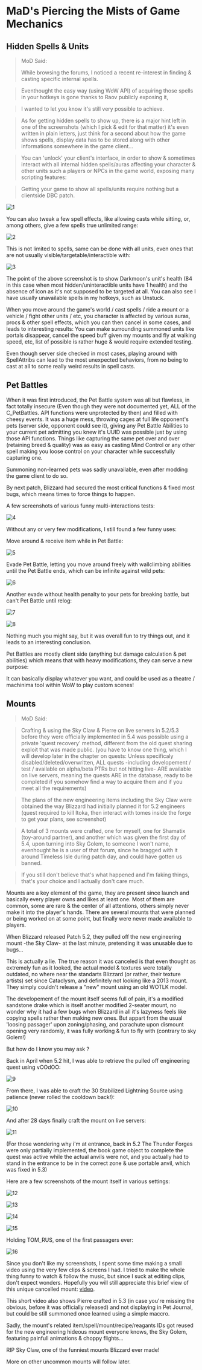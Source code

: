 # MaD's Piercing the Mists of Game Mechanics

## Hidden Spells & Units
> MoD Said:
> 
> While browsing the forums, I noticed a recent re-interest in finding & casting specific internal spells.

> Eventhought the easy way (using WoW API) of acquiring those spells in your hotkeys is gone thanks to Raov publicly exposing it,

> I wanted to let you know it's still very possible to achieve.

> As for getting hidden spells to show up, there is a major hint left in one of the screenshots (which I pick & edit for that matter) it's even written in plain letters,
just think for a second about how the game shows spells, display data has to be stored along with other informations somewhere in the game client...

> You can 'unlock' your client's interface, in order to show & sometimes interact with all internal hidden spells/auras affecting your character & other units such a players or NPCs in the game world, exposing many scripting features:

> Getting your game to show all spells/units require nothing but a clientside DBC patch.


![1](/images/1.jpg)

You can also tweak a few spell effects, like allowing casts while sitting, or, among others, give a few spells true unlimited range:

![2](/images/2.jpg)

This is not limited to spells, same can be done with all units, even ones that are not usually visible/targetable/interactible with:

![3](/images/3.jpg)

The point of the above screenshot is to show Darkmoon's unit's health (84 in this case when most hidden/uninteractible units have 1 health) and the absence of icon as it's not supposed to be targeted at all. You can also see I have usually unavailable spells in my hotkeys, such as Unstuck.

When you move around the game's world / cast spells / ride a mount or a vehicle / fight other units / etc, you character is affected by various auras, procs & other spell effects, which you can then cancel in some cases, and leads to interesting results: You can make surrounding summoned units like portals disappear, cancel the speed buff given my mounts and fly at walking speed, etc, list of possible is rather huge & would require extended testing.

Even though server side checked in most cases, playing around with SpellAttribs can lead to the most unexpected behaviors, from no being to cast at all to some really weird results in spell casts.

## Pet Battles
When it was first introduced, the Pet Battle system was all but flawless,
in fact totally insecure (Even though they were not documented yet, ALL of the C_PetBattles. API functions were unprotected by then) and filled with cheesy events.
It was a huge mess, throwing cages at full life opponent's pets (server side, opponent could see it), giving any Pet Battle Abilities to your current pet admitting you knew it's UUID was possible just by using those API functions. Things like capturing the same pet over and over (retaining breed & quality) was as easy as casting Mind Control or any other spell making you loose control on your character while successfully capturing one.

Summoning non-learned pets was sadly unavailable, even after modding the game client to do so.

By next patch, Blizzard had secured the most critical functions & fixed most bugs, which means times to force things to happen.

A few screenshots of various funny multi-interactions tests:

![4](/images/4.jpg)

Without any or very few modifications, I still found a few funny uses:

Move around & receive item while in Pet Battle:

![5](/images/5.jpg)

Evade Pet Battle, letting you move around freely with wallclimbing abilities until the Pet Battle ends, which can be infinite against wild pets:

![6](/images/6.jpg)

Another evade without health penalty to your pets for breaking battle, but can't Pet Battle until relog:

![7](/images/7.jpg)

![8](/images/8.jpg)

Nothing much you might say, but it was overall fun to try things out, and it leads to an interesting conclusion.

Pet Battles are mostly client side (anything but damage calculation & pet abilities) which means that with heavy modifications, they can serve a new purpose:

It can basically display whatever you want, and could be used as a theatre / machinima tool within WoW to play custom scenes!

## Mounts
> MoD Said:

> Crafting & using the Sky Claw & Pierre on live servers in 5.2/5.3 before they were officially implemented in 5.4 was possible using a private 'quest recovery' method, different from the old quest sharing exploit that was made public. (you have to know one thing, which I will develop later in the chapter on quests: Unless specificaly disabled/deleted/overwritten, ALL quests -including developement / test / available on alpha/beta PTRs but not hitting live- ARE available on live servers, meaning the quests ARE in the database, ready to be completed if you somehow find a way to acquire them and if you meet all the requirements)

> The plans of the new engineering items including the Sky Claw were obtained the way Blizzard had initially planned it for 5.2 engineers (quest required to kill Itoka, then interact with tomes inside the forge to get your plans, see screenshot)

> A total of 3 mounts were crafted, one for myself, one for Shamatix (toy-around partner), and another which was given the first day of 5.4, upon turning into Sky Golem, to someone I won't name, evenhought he is a user of that forum, since he bragged with it around Timeless Isle during patch day, and could have gotten us banned.

> If you still don't believe that's what happened and I'm faking things, that's your choice and I actually don't care much.

Mounts are a key element of the game, they are present since launch and basically every player owns and likes at least one. Most of them are common, some are rare & the center of all attentions, others simply never make it into the player's hands. There are several mounts that were planned or being worked on at some point, but finally were never made available to players.

When Blizzard released Patch 5.2, they pulled off the new engineering mount -the Sky Claw- at the last minute, pretending it was unusable due to bugs...

This is actually a lie. The true reason it was canceled is that even thought as extremely fun as it looked, the actual model & textures were totally outdated,
no where near the standarts Blizzard (or rather, their texture artists) set since Cataclysm, and definitely not looking like a 2013 mount. They simply couldn't release a "new" mount using an old WOTLK model.

The developement of the mount itself seems full of pain, it's a modified sandstone drake which is itself another modified 2-seater mount, no wonder why it had a few bugs when Blizzard in all it's lazyness feels like copying spells rather then making new ones. But appart from the usual 'loosing passager' upon zoning/phasing, and parachute upon dismount opening very randomly, it was fully working & fun to fly with (contrary to sky Golem!)

But how do I know you may ask ?

Back in April when 5.2 hit, I was able to retrieve the pulled off engineering quest using vOOdOO:

![9](/images/9.jpg)

From there, I was able to craft the 30 Stabilized Lightning Source using patience (never rolled the cooldown back!):

![10](/images/10.jpg)

And after 28 days finally craft the mount on live servers:

![11](/images/11.jpg)

(For those wondering why i'm at entrance, back in 5.2 The Thunder Forges were only partially implemented, the book game object to complete the quest was active while the actual anvils were not, and you actually had to stand in the entrance to be in the correct zone & use portable anvil, which was fixed in 5.3)

Here are a few screenshots of the mount itself in various settings:

![12](/images/12.jpg)

![13](/images/13.jpg)

![14](/images/14.jpg)

![15](/images/15.jpg)

Holding TOM_RUS, one of the first passagers ever:

![16](/images/16.jpg)

Since you don't like my screenshots, I spent some time making a small video using the very few clips & screens I had. I tried to make the whole thing funny to watch & follow the music, but since I suck at editing clips, don't expect wonders.
Hopefully you will still appreciate this brief view of this unique cancelled mount: [video](https://www.youtube.com/watch?v=4lPAYlE1O4Q).

This short video also shows Pierre crafted in 5.3 (in case you're missing the obvious, before it was officially released) and not displaying in Pet Journal, but could be still summoned once learned using a simple maccro.

Sadly, the mount's related item/spell/mount/recipe/reagants IDs got reused for the new engineering hideous mount everyone knows, the Sky Golem, featuring painfull animations & choppy flights...

RIP Sky Claw, one of the funniest mounts Blizzard ever made! 

More on other uncommon mounts will follow later.